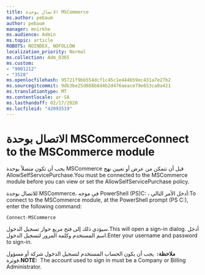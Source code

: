 ```yaml
---
title: الاتصال بوحدة MSCommerce
ms.author: pebaum
author: pebaum
manager: mnirkhe
ms.audience: Admin
ms.topic: article
ROBOTS: NOINDEX, NOFOLLOW
localization_priority: Normal
ms.collection: Adm_O365
ms.custom:
- "9001212"
- "3528"
ms.openlocfilehash: 95721f9bb554dcf1c45c1e444b59ec431a7e27b2
ms.sourcegitcommit: 9db3be25d088b8d4b2d476aeace79e653ca0a421
ms.translationtype: MT
ms.contentlocale: ar-SA
ms.lasthandoff: 02/17/2020
ms.locfileid: "42093519"
---
```

# <a name="connect-to-the-mscommerce-module"></a><span data-ttu-id="fd294-102">الاتصال بوحدة MSCommerce</span><span class="sxs-lookup"><span data-stu-id="fd294-102">Connect to the MSCommerce module</span></span>

<span data-ttu-id="fd294-103">يجب أن تكون متصلاً بوحدة MSCommerce قبل أن تتمكن من عرض أو تعيين نهج AllowSelfServicePurchase.</span><span class="sxs-lookup"><span data-stu-id="fd294-103">You must be connected to the MSCommerce module before you can view or set the AllowSelfServicePurchase policy.</span></span>  

<span data-ttu-id="fd294-104">للاتصال بوحدة MSCommerce، في موجه PowerShell (PS\)C: ، أدخل الأمر التالي:</span><span class="sxs-lookup"><span data-stu-id="fd294-104">To connect to the MSCommerce module, at the PowerShell prompt (PS C:\), enter the following command:</span></span>

    Connect-MSCommerce

<span data-ttu-id="fd294-105">سيؤدي ذلك إلى فتح مربع حوار تسجيل الدخول.</span><span class="sxs-lookup"><span data-stu-id="fd294-105">This will open a sign-in dialog.</span></span> <span data-ttu-id="fd294-106">أدخل اسم المستخدم وكلمة المرور لتسجيل الدخول.</span><span class="sxs-lookup"><span data-stu-id="fd294-106">Enter your username and password to sign-in.</span></span>

<span data-ttu-id="fd294-107">**ملاحظة:**&nbsp;&nbsp;يجب أن يكون الحساب المستخدم لتسجيل الدخول شركة أو مسؤول فوترة.</span><span class="sxs-lookup"><span data-stu-id="fd294-107">**NOTE:**&nbsp;&nbsp;The account used to sign in must be a Company or Billing Administrator.</span></span>
